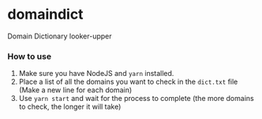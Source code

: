 # domaindict
Domain Dictionary looker-upper


### How to use
1. Make sure you have NodeJS and `yarn` installed.
2. Place a list of all the domains you want to check in the `dict.txt` file (Make a new line for each domain)
3. Use `yarn start` and wait for the process to complete (the more domains to check, the longer it will take)